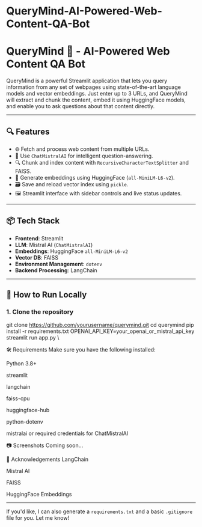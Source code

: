 # QueryMind-AI-Powered-Web-Content-QA-Bot
# QueryMind 🧠 - AI-Powered Web Content QA Bot

QueryMind is a powerful Streamlit application that lets you query information from any set of webpages using state-of-the-art language models and vector embeddings. Just enter up to 3 URLs, and QueryMind will extract and chunk the content, embed it using HuggingFace models, and enable you to ask questions about that content directly.

---

## 🔍 Features

- 🌐 Fetch and process web content from multiple URLs.
- 🧠 Use `ChatMistralAI` for intelligent question-answering.
- 🔍 Chunk and index content with `RecursiveCharacterTextSplitter` and FAISS.
- 🧩 Generate embeddings using HuggingFace (`all-MiniLM-L6-v2`).
- 🗃️ Save and reload vector index using `pickle`.
- 🖼️ Streamlit interface with sidebar controls and live status updates.

---

## 📦 Tech Stack

- **Frontend**: Streamlit
- **LLM**: Mistral AI (`ChatMistralAI`)
- **Embeddings**: HuggingFace `all-MiniLM-L6-v2`
- **Vector DB**: FAISS
- **Environment Management**: `dotenv`
- **Backend Processing**: LangChain

---

## 🚀 How to Run Locally

### 1. Clone the repository

git clone https://github.com/yourusername/querymind.git
cd querymind
pip install -r requirements.txt
OPENAI_API_KEY=your_openai_or_mistral_api_key
streamlit run app.py
\

🛠 Requirements
Make sure you have the following installed:

Python 3.8+

streamlit

langchain

faiss-cpu

huggingface-hub

python-dotenv

mistralai or required credentials for ChatMistralAI

📷 Screenshots
Coming soon...


🙌 Acknowledgements
LangChain

Mistral AI

FAISS

HuggingFace Embeddings



---

If you'd like, I can also generate a `requirements.txt` and a basic `.gitignore` file for you. Let me know!

